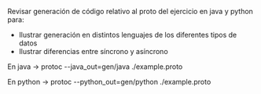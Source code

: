Revisar generación de código relativo al proto del ejercicio en java y python para:
 * Ilustrar generación en distintos lenguajes de los diferentes tipos de datos
 * Ilustrar diferencias entre síncrono y asíncrono

En java -> protoc --java_out=gen/java ./example.proto

En python -> protoc --python_out=gen/python ./example.proto